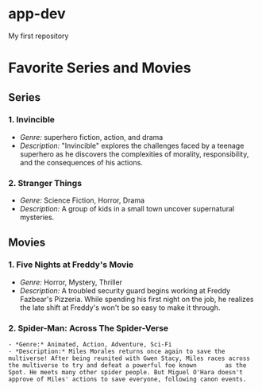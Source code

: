 # app-dev
My first repository

# Favorite Series and Movies
## Series
### 1. **Invincible**
   - *Genre:* superhero fiction, action, and drama
   - *Description:* "Invincible" explores the challenges faced by a teenage superhero as he discovers the complexities of morality, responsibility, and the consequences of his actions.
### 2. **Stranger Things**
   - *Genre:* Science Fiction, Horror, Drama
   - *Description:* A group of kids in a small town uncover supernatural mysteries.
     
## Movies
### 1. **Five Nights at Freddy's Movie**
   - *Genre:* Horror, Mystery, Thriller
   - *Description:* A troubled security guard begins working at Freddy Fazbear's Pizzeria. While spending his first night on the job, he realizes the late shift at Freddy's won't be so           easy to make it through.
### 2. **Spider-Man: Across The Spider-Verse**
    - *Genre:* Animated, Action, Adventure, Sci-Fi
    - *Description:* Miles Morales returns once again to save the multiverse! After being reunited with Gwen Stacy, Miles races across the multiverse to try and defeat a powerful foe known        as the Spot. He meets many other spider people. But Miguel O'Hara doesn't approve of Miles' actions to save everyone, following canon events.

